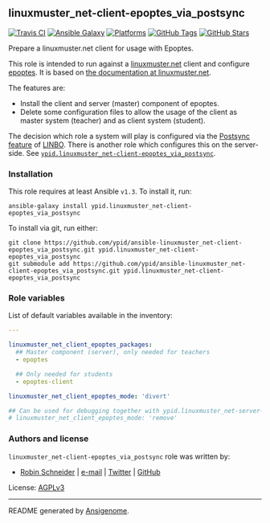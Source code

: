 ## linuxmuster_net-client-epoptes_via_postsync

<!-- This file was generated by Ansigenome. Do not edit this file directly but
     instead have a look at the files in the ./meta/ directory. -->

[![Travis CI](http://img.shields.io/travis/ypid/ansible-linuxmuster_net-client-epoptes_via_postsync.svg?style=flat)](http://travis-ci.org/ypid/ansible-linuxmuster_net-client-epoptes_via_postsync)
[![Ansible Galaxy](http://img.shields.io/badge/galaxy-ypid.linuxmuster_net–client–epoptes_via_postsync-660198.svg?style=flat)](https://galaxy.ansible.com/detail#/role/4114)
[![Platforms](http://img.shields.io/badge/platforms-debian%20/%20linuxmint%20/%20ubuntu-lightgrey.svg?style=flat)](https://galaxy.ansible.com/detail#/role/4114)
[![GitHub Tags](https://img.shields.io/github/tag/ypid/ansible-linuxmuster_net-client-epoptes_via_postsync.svg)](https://github.com/ypid/ansible-linuxmuster_net-client-epoptes_via_postsync)
[![GitHub Stars](https://img.shields.io/github/stars/ypid/ansible-linuxmuster_net-client-epoptes_via_postsync.svg)](https://github.com/ypid/ansible-linuxmuster_net-client-epoptes_via_postsync)


Prepare a linuxmuster.net client for usage with Epoptes.

This role is intended to run against a [linuxmuster.net](https://linuxmuster.net) client and configure [epoptes](http://www.epoptes.org/).
It is based on [the documentation at linuxmuster.net](http://www.linuxmuster.net/wiki/anwenderwiki:linuxclient:epoptes).

The features are:

* Install the client and server (master) component of epoptes.
* Delete some configuration files to allow the usage of the client as master system (teacher) and as client system (student).

The decision which role a system will play is configured via the [Postsync feature](http://www.linuxmuster.net/wiki/anwenderwiki:linbo:postsync_scripte:start) of [LINBO](https://de.wikipedia.org/wiki/LINBO).
There is another role which configures this on the server-side. See [`ypid.linuxmuster_net-client-epoptes_via_postsync`](https://galaxy.ansible.com/list#/roles/4113).

### Installation

This role requires at least Ansible `v1.3`. To install it, run:

```Shell
ansible-galaxy install ypid.linuxmuster_net-client-epoptes_via_postsync
```

To install via git, run either:

```Shell
git clone https://github.com/ypid/ansible-linuxmuster_net-client-epoptes_via_postsync.git ypid.linuxmuster_net-client-epoptes_via_postsync
git submodule add https://github.com/ypid/ansible-linuxmuster_net-client-epoptes_via_postsync.git ypid.linuxmuster_net-client-epoptes_via_postsync
```



### Role variables

List of default variables available in the inventory:

```YAML
---

linuxmuster_net_client_epoptes_packages:
  ## Master component (server), only needed for teachers
  - epoptes

  ## Only needed for students
  - epoptes-client

linuxmuster_net_client_epoptes_mode: 'divert'

## Can be used for debugging together with ypid.linuxmuster_net-server-epoptes_via_postsync against a client.
# linuxmuster_net_client_epoptes_mode: 'remove'
```




### Authors and license

`linuxmuster_net-client-epoptes_via_postsync` role was written by:

- [Robin Schneider](http://ypid.de/) | [e-mail](mailto:ypid@riseup.net) | [Twitter](https://twitter.com/ypid) | [GitHub](https://github.com/ypid)

License: [AGPLv3](https://tldrlegal.com/license/gnu-affero-general-public-license-v3-%28agpl-3.0%29)

***

README generated by [Ansigenome](https://github.com/nickjj/ansigenome/).
